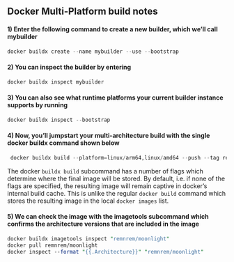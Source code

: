## Docker Multi-Platform build notes
#### 1) Enter the following command to create a new builder, which we’ll call mybuilder

```python
docker buildx create --name mybuilder --use --bootstrap
```
#### 2) You can inspect the builder by entering
```python
docker buildx inspect mybuilder
```
#### 3) You can also see what runtime platforms your current builder instance supports by running
```python
docker buildx inspect --bootstrap
```
#### 4) Now, you’ll jumpstart your multi-architecture build with the single docker buildx command shown below
```python
 docker buildx build --platform=linux/arm64,linux/amd64 --push --tag remnrem/moonlight -f Dockerfile .

```
The docker `buildx build` subcommand has a number of flags which determine where the final image will be stored. By default, i.e. if none of the flags are specified, the resulting image will remain captive in docker’s internal build cache. This is unlike the regular `docker build` command which stores the resulting image in the local `docker images` list.

#### 5) We can check the image with the imagetools subcommand which confirms the architecture versions that are included in the image
```perl
docker buildx imagetools inspect "remnrem/moonlight"
docker pull remnrem/moonlight
docker inspect --format "{{.Architecture}}" "remnrem/moonlight"
```
